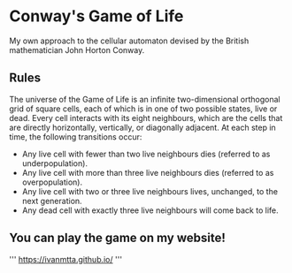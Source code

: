 # Conway's Game of Life

My own approach to the cellular automaton devised by the British mathematician John Horton Conway.

## Rules

The universe of the Game of Life is an infinite two-dimensional orthogonal grid of square cells, each of which is in one of two possible states, live or dead. Every cell interacts with its eight neighbours, which are the cells that are directly horizontally, vertically, or diagonally adjacent. At each step in time, the following transitions occur:

* Any live cell with fewer than two live neighbours dies (referred to as underpopulation).
* Any live cell with more than three live neighbours dies (referred to as overpopulation).
* Any live cell with two or three live neighbours lives, unchanged, to the next generation.
* Any dead cell with exactly three live neighbours will come back to life.

## You can play the game on my website! 
'''
https://ivanmtta.github.io/
'''
